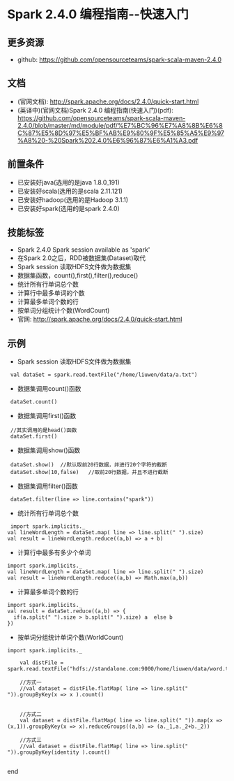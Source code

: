 # Spark 2.4.0 编程指南--快速入门

## 更多资源
- github: https://github.com/opensourceteams/spark-scala-maven-2.4.0

## 文档
- (官网文档): http://spark.apache.org/docs/2.4.0/quick-start.html
- (英译中)(官网文档)Spark 2.4.0 编程指南(快速入门)(pdf): https://github.com/opensourceteams/spark-scala-maven-2.4.0/blob/master/md/module/pdf/%E7%BC%96%E7%A8%8B%E6%8C%87%E5%8D%97%E5%BF%AB%E9%80%9F%E5%85%A5%E9%97%A8%20-%20Spark%202.4.0%E6%96%87%E6%A1%A3.pdf

## 前置条件
- 已安装好java(选用的是java 1.8.0_191)
- 已安装好scala(选用的是scala  2.11.121)
- 已安装好hadoop(选用的是Hadoop 3.1.1)
- 已安装好spark(选用的是spark 2.4.0)

## 技能标签
- Spark 2.4.0 Spark session available as 'spark'
- 在Spark 2.0之后，RDD被数据集(Dataset)取代 
- Spark session 读取HDFS文件做为数据集
- 数据集函数，count(),first(),filter(),reduce()
- 统计所有行单词总个数
- 计算行中最多单词的个数
- 计算最多单词个数的行
- 按单词分组统计个数(WordCount)
- 官网: http://spark.apache.org/docs/2.4.0/quick-start.html

## 示例

- Spark session 读取HDFS文件做为数据集

```
 val dataSet = spark.read.textFile("/home/liuwen/data/a.txt")
```

- 数据集调用count()函数

```
 dataSet.count()

```

- 数据集调用first()函数

```
 //其实调用的是head()函数
 dataSet.first()
```
- 数据集调用show()函数

```
 dataSet.show()  //默认取前20行数据，并进行20个字符的截断
 dataSet.show(10,false)   //取前20行数据，并且不进行截断
```

- 数据集调用filter()函数

```
 dataSet.filter(line => line.contains("spark"))
```

- 统计所有行单词总个数


```
 import spark.implicits._
val lineWordLength = dataSet.map( line => line.split(" ").size)
val result = lineWordLength.reduce((a,b) => a + b)

```

- 计算行中最多有多少个单词


```
import spark.implicits._
val lineWordLength = dataSet.map( line => line.split(" ").size)
val result = lineWordLength.reduce((a,b) => Math.max(a,b))

```

- 计算最多单词个数的行

```
import spark.implicits._
val result = dataSet.reduce((a,b) => {
  if(a.split(" ").size > b.split(" ").size) a  else b
})

```

- 按单词分组统计单词个数(WorldCount)

```
import spark.implicits._

    val distFile = spark.read.textFile("hdfs://standalone.com:9000/home/liuwen/data/word.txt")

    //方式一
    //val dataset = distFile.flatMap( line => line.split(" ")).groupByKey(x => x ).count()


    //方式二
    val dataset = distFile.flatMap( line => line.split(" ")).map(x => (x,1)).groupByKey(x => x).reduceGroups((a,b) => (a._1,a._2+b._2))

    //方式三
    //val dataset = distFile.flatMap( line => line.split(" ")).groupByKey(identity ).count()


```



end
